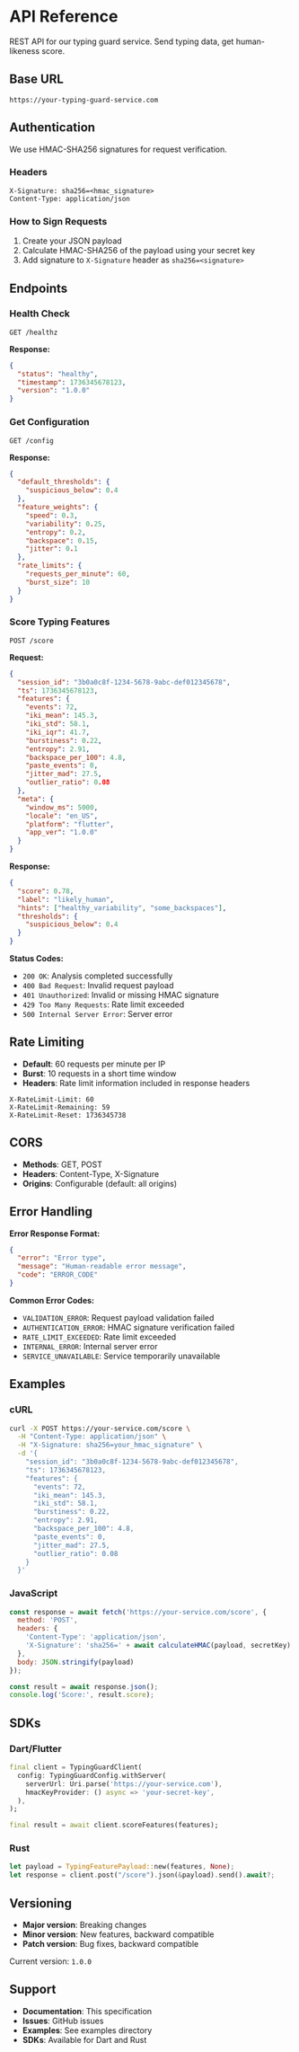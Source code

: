 # API Reference

REST API for our typing guard service. Send typing data, get human-likeness score.

## Base URL

```
https://your-typing-guard-service.com
```

## Authentication

We use HMAC-SHA256 signatures for request verification.

### Headers

```
X-Signature: sha256=<hmac_signature>
Content-Type: application/json
```

### How to Sign Requests

1. Create your JSON payload
2. Calculate HMAC-SHA256 of the payload using your secret key
3. Add signature to `X-Signature` header as `sha256=<signature>`

## Endpoints

### Health Check

```http
GET /healthz
```

**Response:**
```json
{
  "status": "healthy",
  "timestamp": 1736345678123,
  "version": "1.0.0"
}
```

### Get Configuration

```http
GET /config
```

**Response:**
```json
{
  "default_thresholds": {
    "suspicious_below": 0.4
  },
  "feature_weights": {
    "speed": 0.3,
    "variability": 0.25,
    "entropy": 0.2,
    "backspace": 0.15,
    "jitter": 0.1
  },
  "rate_limits": {
    "requests_per_minute": 60,
    "burst_size": 10
  }
}
```

### Score Typing Features

```http
POST /score
```

**Request:**
```json
{
  "session_id": "3b0a0c8f-1234-5678-9abc-def012345678",
  "ts": 1736345678123,
  "features": {
    "events": 72,
    "iki_mean": 145.3,
    "iki_std": 58.1,
    "iki_iqr": 41.7,
    "burstiness": 0.22,
    "entropy": 2.91,
    "backspace_per_100": 4.8,
    "paste_events": 0,
    "jitter_mad": 27.5,
    "outlier_ratio": 0.08
  },
  "meta": {
    "window_ms": 5000,
    "locale": "en_US",
    "platform": "flutter",
    "app_ver": "1.0.0"
  }
}
```

**Response:**
```json
{
  "score": 0.78,
  "label": "likely_human",
  "hints": ["healthy_variability", "some_backspaces"],
  "thresholds": {
    "suspicious_below": 0.4
  }
}
```

**Status Codes:**
- `200 OK`: Analysis completed successfully
- `400 Bad Request`: Invalid request payload
- `401 Unauthorized`: Invalid or missing HMAC signature
- `429 Too Many Requests`: Rate limit exceeded
- `500 Internal Server Error`: Server error

## Rate Limiting

- **Default**: 60 requests per minute per IP
- **Burst**: 10 requests in a short time window
- **Headers**: Rate limit information included in response headers

```
X-RateLimit-Limit: 60
X-RateLimit-Remaining: 59
X-RateLimit-Reset: 1736345738
```

## CORS

- **Methods**: GET, POST
- **Headers**: Content-Type, X-Signature
- **Origins**: Configurable (default: all origins)

## Error Handling

**Error Response Format:**
```json
{
  "error": "Error type",
  "message": "Human-readable error message",
  "code": "ERROR_CODE"
}
```

**Common Error Codes:**
- `VALIDATION_ERROR`: Request payload validation failed
- `AUTHENTICATION_ERROR`: HMAC signature verification failed
- `RATE_LIMIT_EXCEEDED`: Rate limit exceeded
- `INTERNAL_ERROR`: Internal server error
- `SERVICE_UNAVAILABLE`: Service temporarily unavailable

## Examples

### cURL

```bash
curl -X POST https://your-service.com/score \
  -H "Content-Type: application/json" \
  -H "X-Signature: sha256=your_hmac_signature" \
  -d '{
    "session_id": "3b0a0c8f-1234-5678-9abc-def012345678",
    "ts": 1736345678123,
    "features": {
      "events": 72,
      "iki_mean": 145.3,
      "iki_std": 58.1,
      "burstiness": 0.22,
      "entropy": 2.91,
      "backspace_per_100": 4.8,
      "paste_events": 0,
      "jitter_mad": 27.5,
      "outlier_ratio": 0.08
    }
  }'
```

### JavaScript

```javascript
const response = await fetch('https://your-service.com/score', {
  method: 'POST',
  headers: {
    'Content-Type': 'application/json',
    'X-Signature': 'sha256=' + await calculateHMAC(payload, secretKey)
  },
  body: JSON.stringify(payload)
});

const result = await response.json();
console.log('Score:', result.score);
```

## SDKs

### Dart/Flutter

```dart
final client = TypingGuardClient(
  config: TypingGuardConfig.withServer(
    serverUrl: Uri.parse('https://your-service.com'),
    hmacKeyProvider: () async => 'your-secret-key',
  ),
);

final result = await client.scoreFeatures(features);
```

### Rust

```rust
let payload = TypingFeaturePayload::new(features, None);
let response = client.post("/score").json(&payload).send().await?;
```

## Versioning

- **Major version**: Breaking changes
- **Minor version**: New features, backward compatible
- **Patch version**: Bug fixes, backward compatible

Current version: `1.0.0`

## Support

- **Documentation**: This specification
- **Issues**: GitHub issues
- **Examples**: See examples directory
- **SDKs**: Available for Dart and Rust
